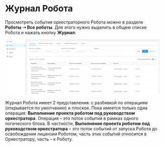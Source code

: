 # Журнал Робота

Просмотреть события оркестраторного Робота можно в разделе **Роботы ➝ Все роботы**. Для этого нужно выделить в общем списке Робота и нажать кнопку **Журнал**:

![](<../../.gitbook/assets/0 (10)>)

Журнал Робота имеет 2 представления: с разбивкой по операциям (открывается по умолчанию) и плоское. Пока имеется только одна операция: **Выполнение проекта роботом под руководством оркестратора**. Операция – это поток событий в рамках одного логического блока. В частности, **Выполнение проекта роботом под руководством оркестратора** – это поток событий от запуска Робота до освобождения лицензии Роботом, часть этих событий относится в Оркестратору, часть – к Роботу.
